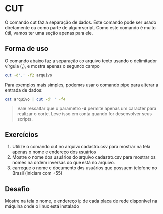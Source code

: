 # CUT

O comando cut faz a separação de dados. Este comando pode ser usado diretamente ou como parte de algum script.
Como este comando é muito útil, vamos ter uma seção apenas para ele.

## Forma de uso
O comando abaixo faz a separação do arquivo texto usando o delimitador vírgula (**,**), e mostra apenas o segundo campo
``` bash
cut -d',' -f2 arquivo
```

Para exemplos mais simples, podemos usar o comando pipe para alterar a entrada de dados:
``` bash
cat arquivo | cut -d' ' -f4
```

> Vale ressaltar que o parâmetro **-d** permite apenas um caracter para realizar o corte. Leve isso em conta quando for desenvolver seus scripts.

## Exercícios
1. Utilize o comando cut no arquivo cadastro.csv para mostrar na tela apenas o nome e endereço dos usuários
2. Mostre o nome dos usuários do arquivo cadastro.csv para mostrar os nomes na ordem inversas do que está no arquivo.
3. carregue o nome e documento dos usuários que possuem telefone no Brasil (iniciam com +55)

## Desafio
Mostre na tela o nome, e endereço ip de cada placa de rede disponível na máquina onde o linux está instalado
